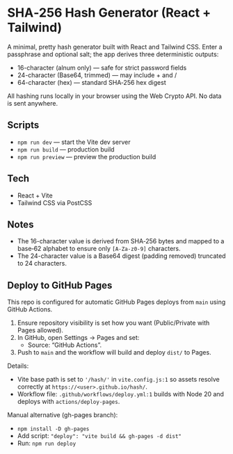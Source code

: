# SHA‑256 Hash Generator (React + Tailwind)

A minimal, pretty hash generator built with React and Tailwind CSS. Enter a passphrase and optional salt; the app derives three deterministic outputs:

- 16-character (alnum only) — safe for strict password fields
- 24-character (Base64, trimmed) — may include + and /
- 64-character (hex) — standard SHA‑256 hex digest

All hashing runs locally in your browser using the Web Crypto API. No data is sent anywhere.

## Scripts

- `npm run dev` — start the Vite dev server
- `npm run build` — production build
- `npm run preview` — preview the production build

## Tech

- React + Vite
- Tailwind CSS via PostCSS

## Notes

- The 16-character value is derived from SHA‑256 bytes and mapped to a base‑62 alphabet to ensure only `[A-Za-z0-9]` characters.
- The 24-character value is a Base64 digest (padding removed) truncated to 24 characters.

## Deploy to GitHub Pages

This repo is configured for automatic GitHub Pages deploys from `main` using GitHub Actions.

1) Ensure repository visibility is set how you want (Public/Private with Pages allowed).
2) In GitHub, open Settings → Pages and set:
   - Source: “GitHub Actions”.
3) Push to `main` and the workflow will build and deploy `dist/` to Pages.

Details:
- Vite base path is set to `'/hash/'` in `vite.config.js:1` so assets resolve correctly at `https://<user>.github.io/hash/`.
- Workflow file: `.github/workflows/deploy.yml:1` builds with Node 20 and deploys with `actions/deploy-pages`.

Manual alternative (gh-pages branch):
- `npm install -D gh-pages`
- Add script: `"deploy": "vite build && gh-pages -d dist"`
- Run: `npm run deploy`
